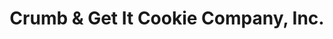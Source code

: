 ---
title: "Crumb & Get It Cookie Company, Inc."
url: /blacksburg/crumb-and-get-it-cookie-company-inc/
shop: bakery
---